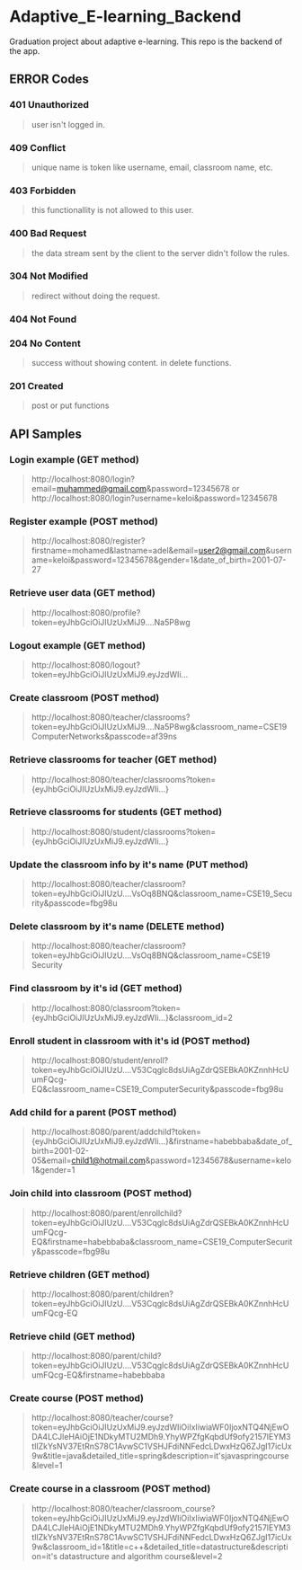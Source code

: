 # Adaptive_E-learning_Backend
Graduation project about adaptive e-learning. This repo is the backend of the app.


## ERROR Codes
### 401 Unauthorized
> user isn't logged in.
### 409 Conflict
>unique name is token like username, email, classroom name, etc.

### 403 Forbidden
>this functionallity is not allowed to this user.

### 400 Bad Request
>the data stream sent by the client to the server didn't follow the rules.

### 304 Not Modified
>redirect without doing the request.

### 404 Not Found

### 204 No Content
>success without showing content. in delete functions.

### 201 Created
>post or put functions

## API Samples
### Login example (GET method)
>http://localhost:8080/login?email=muhammed@gmail.com&password=12345678
or
>http://localhost:8080/login?username=keloi&password=12345678

### Register example (POST method)
>http://localhost:8080/register?firstname=mohamed&lastname=adel&email=user2@gmail.com&username=keloi&password=12345678&gender=1&date_of_birth=2001-07-27

### Retrieve user data (GET method)
>http://localhost:8080/profile?token=eyJhbGciOiJIUzUxMiJ9....Na5P8wg

### Logout example (GET method)
>http://localhost:8080/logout?token=eyJhbGciOiJIUzUxMiJ9.eyJzdWIi...

### Create classroom (POST method)
>http://localhost:8080/teacher/classrooms?token=eyJhbGciOiJIUzUxMiJ9....Na5P8wg&classroom_name=CSE19 ComputerNetworks&passcode=af39ns

### Retrieve classrooms for teacher (GET method)
>http://localhost:8080/teacher/classrooms?token={eyJhbGciOiJIUzUxMiJ9.eyJzdWIi...}

### Retrieve classrooms for students (GET method)
>http://localhost:8080/student/classrooms?token={eyJhbGciOiJIUzUxMiJ9.eyJzdWIi...}

### Update the classroom info by it's name (PUT method)
>http://localhost:8080/teacher/classroom?token=eyJhbGciOiJIUzU....VsOq8BNQ&classroom_name=CSE19_Security&passcode=fbg98u

### Delete classroom by it's name (DELETE method)
>http://localhost:8080/teacher/classroom?token=eyJhbGciOiJIUzU....VsOq8BNQ&classroom_name=CSE19 Security

### Find classroom by it's id (GET method)
>http://localhost:8080/classroom?token={eyJhbGciOiJIUzUxMiJ9.eyJzdWIi...}&classroom_id=2

### Enroll student in classroom with it's id (POST method)
>http://localhost:8080/student/enroll?token=eyJhbGciOiJIUzU....V53Cqglc8dsUiAgZdrQSEBkA0KZnnhHcUumFQcg-EQ&classroom_name=CSE19_ComputerSecurity&passcode=fbg98u

### Add child for a parent (POST method)
>http://localhost:8080/parent/addchild?token={eyJhbGciOiJIUzUxMiJ9.eyJzdWIi...}&firstname=habebbaba&date_of_birth=2001-02-05&email=child1@hotmail.com&password=12345678&username=kelo1&gender=1

### Join child into classroom (POST method)
>http://localhost:8080/parent/enrollchild?token=eyJhbGciOiJIUzU....V53Cqglc8dsUiAgZdrQSEBkA0KZnnhHcUumFQcg-EQ&firstname=habebbaba&classroom_name=CSE19_ComputerSecurity&passcode=fbg98u

### Retrieve children (GET method)
>http://localhost:8080/parent/children?token=eyJhbGciOiJIUzU....V53Cqglc8dsUiAgZdrQSEBkA0KZnnhHcUumFQcg-EQ

### Retrieve child (GET method)
>http://localhost:8080/parent/child?token=eyJhbGciOiJIUzU....V53Cqglc8dsUiAgZdrQSEBkA0KZnnhHcUumFQcg-EQ&firstname=habebbaba

### Create course (POST method)
>http://localhost:8080/teacher/course?token=eyJhbGciOiJIUzUxMiJ9.eyJzdWIiOiIxIiwiaWF0IjoxNTQ4NjEwODA4LCJleHAiOjE1NDkyMTU2MDh9.YhyWPZfgKqbdUf9ofy2157lEYM3tlIZkYsNV37EtRnS78C1AvwSC1VSHJFdiNNFedcLDwxHzQ6ZJgI17icUx9w&title=java&detailed_title=spring&description=it'sjavaspringcourse&level=1

### Create course in a classroom (POST method)
>http://localhost:8080/teacher/classroom_course?token=eyJhbGciOiJIUzUxMiJ9.eyJzdWIiOiIxIiwiaWF0IjoxNTQ4NjEwODA4LCJleHAiOjE1NDkyMTU2MDh9.YhyWPZfgKqbdUf9ofy2157lEYM3tlIZkYsNV37EtRnS78C1AvwSC1VSHJFdiNNFedcLDwxHzQ6ZJgI17icUx9w&classroom_id=1&title=c++&detailed_title=datastructure&description=it's datastructure and algorithm course&level=2
